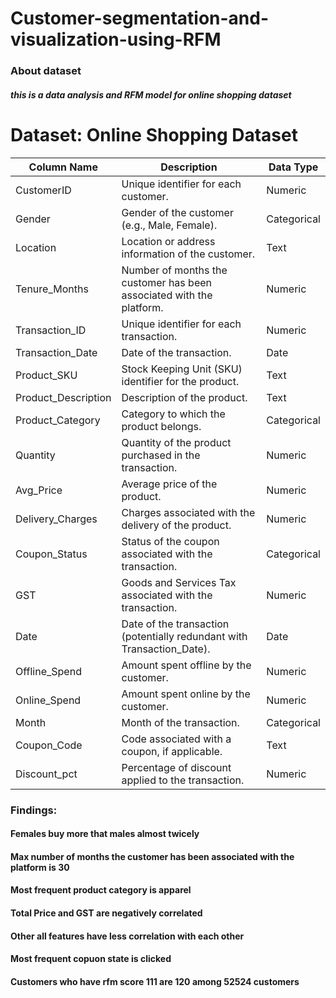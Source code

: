 # Customer-segmentation-and-visualization-using-RFM
### About dataset
##### this is a data analysis and RFM model for online shopping dataset
# Dataset: Online Shopping Dataset

| Column Name          | Description                                               | Data Type   |
|----------------------|-----------------------------------------------------------|-------------|
| CustomerID           | Unique identifier for each customer.                      | Numeric     |
| Gender               | Gender of the customer (e.g., Male, Female).              | Categorical |
| Location             | Location or address information of the customer.          | Text        |
| Tenure_Months        | Number of months the customer has been associated with the platform. | Numeric |
| Transaction_ID       | Unique identifier for each transaction.                   | Numeric     |
| Transaction_Date     | Date of the transaction.                                  | Date        |
| Product_SKU          | Stock Keeping Unit (SKU) identifier for the product.      | Text        |
| Product_Description  | Description of the product.                               | Text        |
| Product_Category     | Category to which the product belongs.                    | Categorical |
| Quantity             | Quantity of the product purchased in the transaction.     | Numeric     |
| Avg_Price            | Average price of the product.                             | Numeric     |
| Delivery_Charges     | Charges associated with the delivery of the product.      | Numeric     |
| Coupon_Status        | Status of the coupon associated with the transaction.     | Categorical |
| GST                  | Goods and Services Tax associated with the transaction.   | Numeric     |
| Date                 | Date of the transaction (potentially redundant with Transaction_Date). | Date |
| Offline_Spend        | Amount spent offline by the customer.                     | Numeric     |
| Online_Spend         | Amount spent online by the customer.                      | Numeric     |
| Month                | Month of the transaction.                                 | Categorical |
| Coupon_Code          | Code associated with a coupon, if applicable.             | Text        |
| Discount_pct         | Percentage of discount applied to the transaction.        | Numeric     |

### Findings:
#### Females buy more that males almost twicely 
#### Max number of months the customer has been associated with the platform is 30
#### Most frequent product category is apparel
#### Total Price and GST are negatively correlated
#### Other all features have less correlation with each other
#### Most frequent copuon state is clicked 
#### Customers who have rfm score 111 are 120 among 52524 customers 
